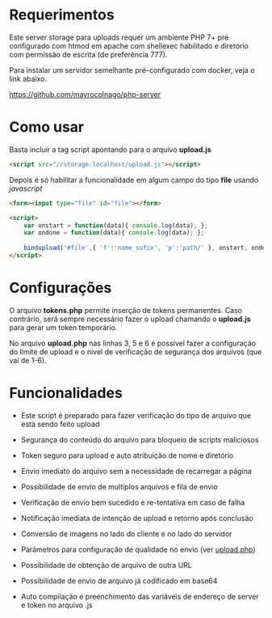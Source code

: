 # Requerimentos

Este server storage para uploads requer um ambiente PHP 7+ pré configurado com htmod em apache com shellexec habilitado e diretório com permissão de escrita (de preferência 777).

Para instalar um servidor semelhante pré-configurado com docker, veja o link abaixo.

https://github.com/mayrocolnago/php-server


# Como usar

Basta incluir a tag script apontando para o arquivo **upload.js**

```html
<script src="//storage.localhost/upload.js"></script>
```

Depois é só habilitar a funcionalidade em algum campo do tipo **file** usando *javascript*

```html
<form><input type="file" id="file"></form>

<script>
    var onstart = function(data){ console.log(data); };
    var ondone = function(data){ console.log(data); };
  
    bindupload('#file',{ 'f':'name_sufix', 'p':'path/' }, onstart, ondone);
</script>
```


# Configurações

O arquivo **tokens.php** permite inserção de tokens permanentes. Caso contrário, será sempre necessário fazer o upload chamando o **upload.js** para gerar um token temporário.

No arquivo **upload.php** nas linhas 3, 5 e 6 é possível fazer a configuração do limite de upload e o nível de verificação de segurança dos arquivos (que vai de 1-6).


# Funcionalidades

- Este script é preparado para fazer verificação do tipo de arquivo que está sendo feito upload

- Segurança do conteúdo do arquivo para bloqueio de scripts maliciosos

- Token seguro para upload e auto atribuição de nome e diretório

- Envio imediato do arquivo sem a necessidade de recarregar a página

- Possibilidade de envio de multiplos arquivos e fila de envio

- Verificação de envio bem sucedido e re-tentativa em caso de falha

- Notificação imediata de intenção de upload e retorno após conclusão

- Conversão de imagens no lado do cliente e no lado do servidor

- Parâmetros para configuração de qualidade no envio (ver [upload.php](upload.php))

- Possibilidade de obtenção de arquivo de outra URL

- Possibilidade de envio de arquivo já codificado em base64

- Auto compilação e preenchimento das variáveis de endereço de server e token no arquivo .js